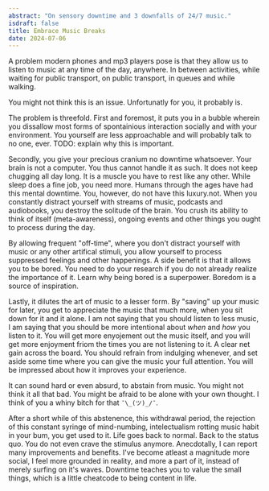 ```yaml
---
abstract: "On sensory downtime and 3 downfalls of 24/7 music."
isdraft: false 
title: Embrace Music Breaks
date: 2024-07-06
---
```


A problem modern phones and mp3 players pose is that they allow us to listen to music at any time of the day, anywhere. In between activities, while waiting for public transport, on public transport, in queues and while walking.

You might not think this is an issue. Unfortunatly for you, it probably is.

The problem is threefold. First and foremost, it puts you in a bubble wherein you dissallow most forms of spontainious interaction socially and with your environment. You yourself are less approachable and will probably talk to no one, ever. TODO: explain why this is important.

Secondly, you give your precious cranium no downtime whatsoever. Your brain is not a computer. You thus cannot handle it as such. It does not keep chugging all day long. It is a muscle you have to rest like any other. While sleep does a fine job, you need more. Humans through the ages have had this mental downtime. You, however, do not have this luxury.not. When you constantly distract yourself with streams of music, podcasts and audiobooks, you destroy the solitude of the brain. You crush its ability to think of itself (meta-awareness), ongoing events and other things you ought to process during the day.

By allowing frequent "off-time", where you don't distract yourself with music or any other artifical stimuli, you allow yourself to process suppressed feelings and other happenings. A side benefit is that it allows you to be bored. You need to do your research if you do not already realize the importance of it. Learn why being bored is a superpower. Boredom is a source of inspiration.

Lastly, it dilutes the art of music to a lesser form. By "saving" up your music for later, you get to appreciate the music that much more, when you sit down for it and it alone. I am not saying that you should listen to less music, I am saying that you should be more intentional about *when* and *how* you listen to it. You will get more enyojement out the music itself, and you will get more enjoyment friom the times you are not listening to it. A clear net gain across the board. You should refrain from indulging whenever, and set aside some time where you can give the music your full attention. You will be impressed about how it improves your experience.


It can sound hard or even absurd, to abstain from music. You might not think it all that bad. You might be afraid to be alone with your own thought. I think of you a whiny bitch for that `¯\_(ツ)_/¯`.

After a short while of this abstenence, this withdrawal period, the rejection of this constant syringe of mind-numbing, intelectualism rotting music habit in your bum, you get used to it. Life goes back to normal. Back to the status quo. You do not even crave the stimulus anymore. Anecdotally, I can report many improvements and benefits. I've become atleast a magnitude more social, I feel more grounded in reality, and more a part of it, instead of merely surfing on it's waves. Downtime teaches you to value the small things, which is a little cheatcode to being content in life.
